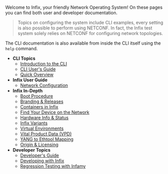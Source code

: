 
Welcome to Infix, your friendly Network Operating System!  On these
pages you can find both user and developer documentation.

> Topics on configuring the system include CLI examples, every setting
> is also possible to perform using NETCONF.  In fact, the Infix test
> system solely relies on NETCONF for configuring network topologies.

The CLI documentation is also available from inside the CLI itself using
the `help` command.

- **CLI Topics**
   - [Introduction to the CLI](cli/introduction.md)
   - [CLI User's Guide](cli/tutorial.md)
   - [Quick Overview](cli/quick.md)
 - **Infix User Guide**
   - [Network Configuration](networking.md)
 - **Infix In-Depth**
   - [Boot Procedure](boot.md)
   - [Branding & Releases](branding.md)
   - [Containers in Infix](container.md)
   - [Find Your Device on the Network](discovery.md)
   - [Hardware Info & Status](hardware.md)
   - [Infix Variants](variant.md)
   - [Virtual Environments](virtual.md)
   - [Vital Product Data (VPD)](vpd.md)
   - [YANG to Ethtool Mapping](eth-counters.md)
   - [Origin & Licensing](license.md)
 - **Developer Topics**
   - [Developer's Guide](developers-guide.md)
   - [Developing with Infix](override-package.md)
   - [Regression Testing with Infamy](testing.md)

